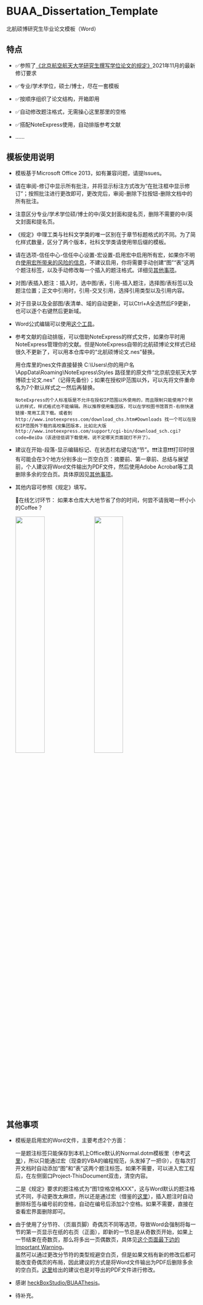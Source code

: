 # BUAA_Dissertation_Template
北航硕博研究生毕业论文模板（Word）


## 特点

- ✅参照了[《北京航空航天大学研究生撰写学位论文的规定》](http://graduate.buaa.edu.cn/info/1039/7831.htm)2021年11月的最新修订要求
  
- ✅专业/学术学位，硕士/博士，尽在一套模板
  
- ✅按顺序组织了论文结构，开箱即用
  
- ✅自动修改题注格式，无需操心这里那里的空格
  
- ✅搭配NoteExpress使用，自动排版参考文献
  
- ……


## 模板使用说明

- 模板基于Microsoft Office 2013，如有兼容问题，请提Issues。

- 请在审阅-修订中显示所有批注，并将显示标注方式改为“在批注框中显示修订”；按照批注进行更改即可，更改完后，审阅-删除下拉按钮-删除文档中的所有批注。

- 注意区分专业/学术学位硕/博士的中/英文封面和提名页，删除不需要的中/英文封面和提名页。

- 《规定》中理工类与社科文学类的唯一区别在于章节标题格式的不同。为了简化样式数量，区分了两个版本，社科文学类请使用带后缀的模板。

- 请在选项-信任中心-信任中心设置-宏设置-启用宏中启用所有宏，如果你不明白[使用宏所带来的风险的信息](https://support.microsoft.com/zh-cn/office/%E5%90%AF%E7%94%A8%E6%88%96%E7%A6%81%E7%94%A8-office-%E6%96%87%E4%BB%B6%E4%B8%AD%E7%9A%84%E5%AE%8F-12b036fd-d140-4e74-b45e-16fed1a7e5c6)，不建议启用，你将需要手动创建“图”“表”这两个题注标签，以及手动修改每一个插入的题注格式。详细见[其他事项](#macro)。
  
- 对图/表插入题注：插入时，选中图/表，引用-插入题注，选择图/表标签以及题注位置；正文中引用时，引用-交叉引用，选择引用类型以及引用内容。
  
- 对于目录以及全部图/表清单、域的自动更新，可以Ctrl+A全选然后F9更新，也可以逐个右键然后更新域。

- Word公式编辑可以使用[这个工具](https://github.com/ixzhao/ixzhao.github.io)。
  
- 参考文献的自动排版，可以借助NoteExpress的样式文件，如果你平时用NoteExpress管理你的文献。但是NoteExpress自带的北航硕博论文样式已经很久不更新了，可以用本仓库中的“北航硕博论文.nes”替换。  
  
  用仓库里的nes文件直接替换 C:\Users\你的用户名\AppData\Roaming\NoteExpress\Styles 路径里的原文件“北京航空航天大学博硕士论文.nes”（记得先备份）；如果在授权IP范围以外，可以先将文件重命名为7个默认样式之一然后再替换。
    ```
    NoteExpress的个人标准版是不允许在授权IP范围以外使用的，而且限制只能使用7个默认的样式，样式格式也不能编辑。所以推荐使用集团版，可以在学校图书馆首页-右侧快速链接-常用工具下载。或者到 http://www.inoteexpress.com/download_chs.htm#Downloads 找一个可以在授权IP范围外下载的高校集团版本，比如北大版 http://www.inoteexpress.com/support/cgi-bin/download_sch.cgi?code=BeiDa（该途径低调下载使用，说不定哪天页面就打不开了）。
    ```
  
- 建议在开始-段落-显示编辑标记、在状态栏右键勾选“节”。❗❗❗注意❗❗❗打印时很有可能会在3个地方分别多出一页空白页：摘要前、第一章前、总结与展望前，个人建议将Word文件输出为PDF文件，然后使用Adobe Acrobat等工具删除多余的空白页。具体原因见[其他事项](#blankpage)。
  
- 其他内容可参照《规定》填写。
  
  📌在线乞讨环节：
  如果本仓库大大地节省了你的时间，何尝不请我喝一杯小小的Coffee？

  <span><img src="https://raw.githubusercontent.com/ixzhao/BUAA_Dissertation_Template/main/image/alipay.jpg" width="40%"/>&nbsp;&nbsp;&nbsp;&nbsp;<img src="https://raw.githubusercontent.com/ixzhao/BUAA_Dissertation_Template/main/image/wechat.jpg" width="40%"/></span>



## 其他事项

- <span><a name="macro"></a></span>模板是启用宏的Word文件，主要考虑2个方面：  
  
  一是题注标签只能保存到本机上Office默认的Normal.dotm模板里（参考[这里](https://www.msofficeforums.com/word/15715-captions-self-defined.html#2)），所以只能通过宏（现查的VBA的编程规范，头发掉了一把😢），在每次打开文档时自动添加“图”和“表”这两个题注标签。如果不需要，可以进入宏工程后，在左侧窗口Project-ThisDocument双击，清空内容。  

  二是《规定》要求的题注格式为“图1空格空格XXX”，这与Word默认的题注格式不同，手动更改太麻烦，所以还是通过宏（借鉴的[这里](http://blog.sina.com.cn/s/blog_51817ae50102w8mz.html)），插入题注时自动删除标签与编号前的空格，自动在编号后添加2个空格。如果不需要，直接在查看宏界面删除即可。  
  
- <span><a name="blankpage"></a></span>由于使用了分节符、（页眉页脚）奇偶页不同等选项，导致Word会强制将每一节的第一页显示在纸的右页（正面），即新的一节总是从奇数页开始，如果上一节结束在奇数页，那么将多出一页偶数页，具体见[这个页面最下边的Important Warning](http://wordfaqs.ssbarnhill.com/BlankPage.htm#True_blank_pages)。  
虽然可以通过更改分节符的类型规避空白页，但是如果文档有新的修改后都可能改变奇偶页的布局，因此建议的方式是将Word文件输出为PDF后删除多余的空白页。[这里](https://answers.microsoft.com/en-us/msoffice/forum/all/word-print-preview-adds-extra-blank-pages/05710a98-838f-4b74-9b7c-e57b8c63eda3)给出的建议也是对导出的PDF文件进行修改。
  
- 感谢 [heckBoxStudio/BUAAThesis](https://github.com/CheckBoxStudio/BUAAThesis)。
  
- 待补充。
  

















